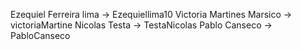 Ezequiel Ferreira lima -> Ezequiellima10
Victoria Martines Marsico -> victoriaMartine
Nicolas Testa -> TestaNicolas
Pablo Canseco -> PabloCanseco

